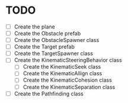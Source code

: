 # **TODO**

- [ ] Create the plane
- [ ] Create the Obstacle prefab
- [ ] Create the ObstacleSpawner class
- [ ] Create the Target prefab
- [ ] Create the TargetSpawner class
- [ ] Create the KinematicSteeringBehavior class
  - [ ] Create the KinematicSeek class
  - [ ] Create the KinematicAllign class
  - [ ] Create the KinematicCohesion class
  - [ ] Create the KinematicSeparation class
- [ ] Create the Pathfinding class